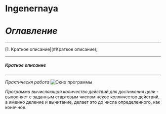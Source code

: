 # Ingenernaya

# *Оглавление*
____
[1. Краткое описание](#Краткое описание);
____

##### <a name="#Краткое описание"></a>	Краткое описание
________________________________________________________
*Практическя работа*
![](https://i.ibb.co/VQNVLFj/image.png "Окно программы")

*Программа вычисляющая количество действий для достижения цели* - выполняет с заданным стартовым числом некое колличество действий, а именно деление и вычитание,  делает это до числа определенного, как конечное.
